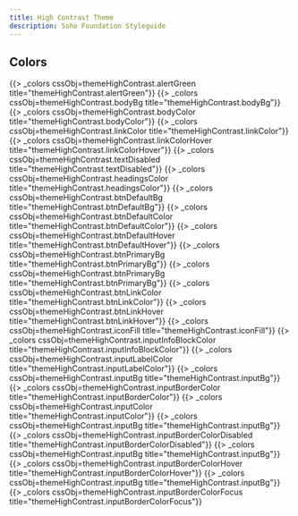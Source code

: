 ```yaml
---
title: High Contrast Theme
description: Soho Foundation Styleguide
---
```


## Colors

<div class="color-row">
    {{> _colors cssObj=themeHighContrast.alertGreen title="themeHighContrast.alertGreen"}}
    {{> _colors cssObj=themeHighContrast.bodyBg title="themeHighContrast.bodyBg"}}
    {{> _colors cssObj=themeHighContrast.bodyColor title="themeHighContrast.bodyColor"}}
    {{> _colors cssObj=themeHighContrast.linkColor title="themeHighContrast.linkColor"}}
    {{> _colors cssObj=themeHighContrast.linkColorHover title="themeHighContrast.linkColorHover"}}
    {{> _colors cssObj=themeHighContrast.textDisabled title="themeHighContrast.textDisabled"}}
    {{> _colors cssObj=themeHighContrast.headingsColor title="themeHighContrast.headingsColor"}}
    {{> _colors cssObj=themeHighContrast.btnDefaultBg title="themeHighContrast.btnDefaultBg"}}
    {{> _colors cssObj=themeHighContrast.btnDefaultColor title="themeHighContrast.btnDefaultColor"}}
    {{> _colors cssObj=themeHighContrast.btnDefaultHover title="themeHighContrast.btnDefaultHover"}}
    {{> _colors cssObj=themeHighContrast.btnPrimaryBg title="themeHighContrast.btnPrimaryBg"}}
    {{> _colors cssObj=themeHighContrast.btnPrimaryBg title="themeHighContrast.btnPrimaryBg"}}
    {{> _colors cssObj=themeHighContrast.btnLinkColor title="themeHighContrast.btnLinkColor"}}
    {{> _colors cssObj=themeHighContrast.btnLinkHover title="themeHighContrast.btnLinkHover"}}
    {{> _colors cssObj=themeHighContrast.iconFill title="themeHighContrast.iconFill"}}
    {{> _colors cssObj=themeHighContrast.inputInfoBlockColor title="themeHighContrast.inputInfoBlockColor"}}
    {{> _colors cssObj=themeHighContrast.inputLabelColor title="themeHighContrast.inputLabelColor"}}
    {{> _colors cssObj=themeHighContrast.inputBg title="themeHighContrast.inputBg"}}
    {{> _colors cssObj=themeHighContrast.inputBorderColor title="themeHighContrast.inputBorderColor"}}
    {{> _colors cssObj=themeHighContrast.inputColor title="themeHighContrast.inputColor"}}
    {{> _colors cssObj=themeHighContrast.inputBg title="themeHighContrast.inputBg"}}
    {{> _colors cssObj=themeHighContrast.inputBorderColorDisabled title="themeHighContrast.inputBorderColorDisabled"}}
    {{> _colors cssObj=themeHighContrast.inputBg title="themeHighContrast.inputBg"}}
    {{> _colors cssObj=themeHighContrast.inputBorderColorHover title="themeHighContrast.inputBorderColorHover"}}
    {{> _colors cssObj=themeHighContrast.inputBg title="themeHighContrast.inputBg"}}
    {{> _colors cssObj=themeHighContrast.inputBorderColorFocus title="themeHighContrast.inputBorderColorFocus"}}
</div>
